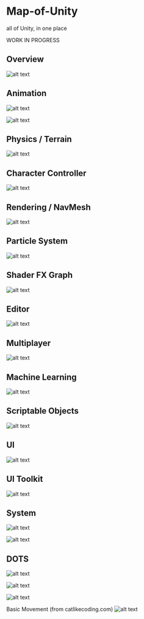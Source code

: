 # Map-of-Unity
all of Unity, in one place

WORK IN PROGRESS

## Overview
![alt text](https://raw.githubusercontent.com/mechaniac/Map-of-Unity/main/sheets/Unity_01.png?raw=true)

## Animation
![alt text](https://raw.githubusercontent.com/mechaniac/Map-of-Unity/main/sheets/Unity_Animation_01.png?raw=true)

![alt text](https://raw.githubusercontent.com/mechaniac/Map-of-Unity/main/sheets/Unity_Animation_02.png?raw=true)

## Physics / Terrain
![alt text](https://raw.githubusercontent.com/mechaniac/Map-of-Unity/main/sheets/Unity_Physics_Terrain_01.png?raw=true)

## Character Controller
![alt text](https://raw.githubusercontent.com/mechaniac/Map-of-Unity/main/sheets/Unity_CharacterController_01.png?raw=true)

## Rendering / NavMesh
![alt text](https://raw.githubusercontent.com/mechaniac/Map-of-Unity/main/sheets/Unity_Rendering_navMesh_01.png?raw=true)

## Particle System
![alt text](https://raw.githubusercontent.com/mechaniac/Map-of-Unity/main/sheets/Unity_ParticleSystem_01.png?raw=true)

## Shader FX Graph
![alt text](https://raw.githubusercontent.com/mechaniac/Map-of-Unity/main/sheets/Unity_Shader_FXGraph_01.png?raw=true)

## Editor
![alt text](https://raw.githubusercontent.com/mechaniac/Map-of-Unity/main/sheets/Unity_Editor.png?raw=true)

## Multiplayer
![alt text](https://raw.githubusercontent.com/mechaniac/Map-of-Unity/main/sheets/Unity_Multiplayer_01.png?raw=true)

## Machine Learning
![alt text](https://raw.githubusercontent.com/mechaniac/Map-of-Unity/main/sheets/Unity_mlagents_01.png?raw=true)

## Scriptable Objects
![alt text](https://raw.githubusercontent.com/mechaniac/Map-of-Unity/main/sheets/Unity_SOArchitecture.png?raw=true)

## UI
![alt text](https://raw.githubusercontent.com/mechaniac/Map-of-Unity/main/sheets/Unity_UI_01.png?raw=true)

## UI Toolkit
![alt text](https://raw.githubusercontent.com/mechaniac/Map-of-Unity/main/sheets/Unity_UIToolkit_01.png?raw=true)

## System
![alt text](https://raw.githubusercontent.com/mechaniac/Map-of-Unity/main/sheets/Unity_System_01.png?raw=true)

![alt text](https://raw.githubusercontent.com/mechaniac/Map-of-Unity/main/sheets/Unity_System_02.png?raw=true)

## DOTS
![alt text](https://raw.githubusercontent.com/mechaniac/Map-of-Unity/main/sheets/Unity_DOTS_01.png?raw=true)

![alt text](https://raw.githubusercontent.com/mechaniac/Map-of-Unity/main/sheets/Unity_DOTS_02.png?raw=true)

![alt text](https://raw.githubusercontent.com/mechaniac/Map-of-Unity/main/sheets/Unity_DOTS_03_Conversion.png?raw=true)

Basic Movement (from catlikecoding.com)
![alt text](https://raw.githubusercontent.com/mechaniac/Map-of-Unity/main/sheets/catL_movement.png?raw=true)
